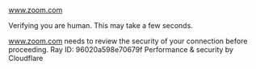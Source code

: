 www.zoom.com

Verifying you are human. This may take a few seconds.

www.zoom.com needs to review the security of your connection before proceeding.
Ray ID: 96020a598e70679f
Performance & security by Cloudflare
